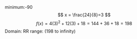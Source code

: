 minimum:-90 
$$
x = \frac{24}{8}=3
$$
$$
f(x)=4(3)^2+12(3)+18=144+36+18=198
$$
Domain: RR
range: (198  to infinity)
